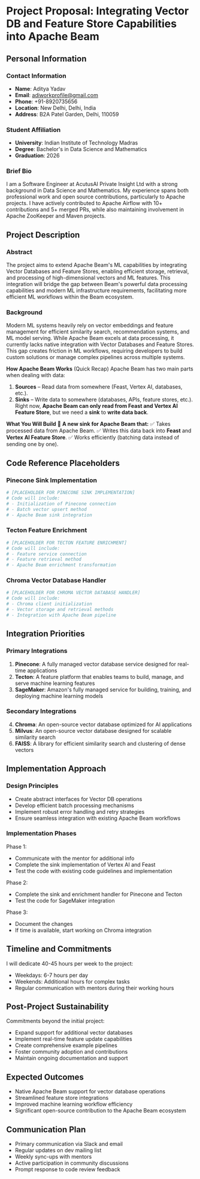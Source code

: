 # Project Proposal: Integrating Vector DB and Feature Store Capabilities into Apache Beam

## Personal Information

### Contact Information
- **Name**: Aditya Yadav
- **Email**: adiworkprofile@gmail.com
- **Phone**: +91-8920735656
- **Location**: New Delhi, Delhi, India
- **Address**: B2A Patel Garden, Delhi, 110059

### Student Affiliation
- **University**: Indian Institute of Technology Madras
- **Degree**: Bachelor's in Data Science and Mathematics
- **Graduation**: 2026

### Brief Bio
I am a Software Engineer at AcutusAI Private Insight Ltd with a strong background in Data Science and Mathematics. My experience spans both professional work and open source contributions, particularly to Apache projects. I have actively contributed to Apache Airflow with 10+ contributions and 5+ merged PRs, while also maintaining involvement in Apache ZooKeeper and Maven projects.

## Project Description

### Abstract
The project aims to extend Apache Beam's ML capabilities by integrating Vector Databases and Feature Stores, enabling efficient storage, retrieval, and processing of high-dimensional vectors and ML features. This integration will bridge the gap between Beam's powerful data processing capabilities and modern ML infrastructure requirements, facilitating more efficient ML workflows within the Beam ecosystem.

### Background
Modern ML systems heavily rely on vector embeddings and feature management for efficient similarity search, recommendation systems, and ML model serving. While Apache Beam excels at data processing, it currently lacks native integration with Vector Databases and Feature Stores. This gap creates friction in ML workflows, requiring developers to build custom solutions or manage complex pipelines across multiple systems.

**How Apache Beam Works** (Quick Recap)
Apache Beam has two main parts when dealing with data:
1. **Sources** – Read data from somewhere (Feast, Vertex AI, databases, etc.).
2. **Sinks** – Write data to somewhere (databases, APIs, feature stores, etc.).
Right now, **Apache Beam can only read from Feast and Vertex AI Feature Store**, but we need a **sink** to **write data back**.

**What You Will Build**
🔧 **A new sink for Apache Beam that:** 
✅ Takes processed data from Apache Beam. 
✅ Writes this data back into **Feast** and **Vertex AI Feature Store**. 
✅ Works efficiently (batching data instead of sending one by one).

## Code Reference Placeholders

### Pinecone Sink Implementation
```python
# [PLACEHOLDER FOR PINECONE SINK IMPLEMENTATION]
# Code will include:
# - Initialization of Pinecone connection
# - Batch vector upsert method
# - Apache Beam sink integration
```

### Tecton Feature Enrichment
```python
# [PLACEHOLDER FOR TECTON FEATURE ENRICHMENT]
# Code will include:
# - Feature service connection
# - Feature retrieval method
# - Apache Beam enrichment transformation
```

### Chroma Vector Database Handler
```python
# [PLACEHOLDER FOR CHROMA VECTOR DATABASE HANDLER]
# Code will include:
# - Chroma client initialization
# - Vector storage and retrieval methods
# - Integration with Apache Beam pipeline
```

## Integration Priorities

### Primary Integrations
1. **Pinecone**: A fully managed vector database service designed for real-time applications
2. **Tecton**: A feature platform that enables teams to build, manage, and serve machine learning features
3. **SageMaker**: Amazon's fully managed service for building, training, and deploying machine learning models

### Secondary Integrations
4. **Chroma**: An open-source vector database optimized for AI applications
5. **Milvus**: An open-source vector database designed for scalable similarity search
6. **FAISS**: A library for efficient similarity search and clustering of dense vectors

## Implementation Approach

### Design Principles
- Create abstract interfaces for Vector DB operations
- Develop efficient batch processing mechanisms
- Implement robust error handling and retry strategies
- Ensure seamless integration with existing Apache Beam workflows

### Implementation Phases

Phase 1:
- Communicate with the mentor for additional info
- Complete the sink implementation of Vertex AI and Feast
- Test the code with existing code guidelines and implementation

Phase 2:
- Complete the sink and enrichment handler for Pinecone and Tecton
- Test the code for SageMaker integration

Phase 3:
- Document the changes
- If time is available, start working on Chroma integration

## Timeline and Commitments
I will dedicate 40-45 hours per week to the project:
- Weekdays: 6-7 hours per day
- Weekends: Additional hours for complex tasks
- Regular communication with mentors during their working hours

## Post-Project Sustainability
Commitments beyond the initial project:
- Expand support for additional vector databases
- Implement real-time feature update capabilities
- Create comprehensive example pipelines
- Foster community adoption and contributions
- Maintain ongoing documentation and support

## Expected Outcomes
- Native Apache Beam support for vector database operations
- Streamlined feature store integrations
- Improved machine learning workflow efficiency
- Significant open-source contribution to the Apache Beam ecosystem

## Communication Plan
- Primary communication via Slack and email
- Regular updates on dev mailing list
- Weekly sync-ups with mentors
- Active participation in community discussions
- Prompt response to code review feedback
